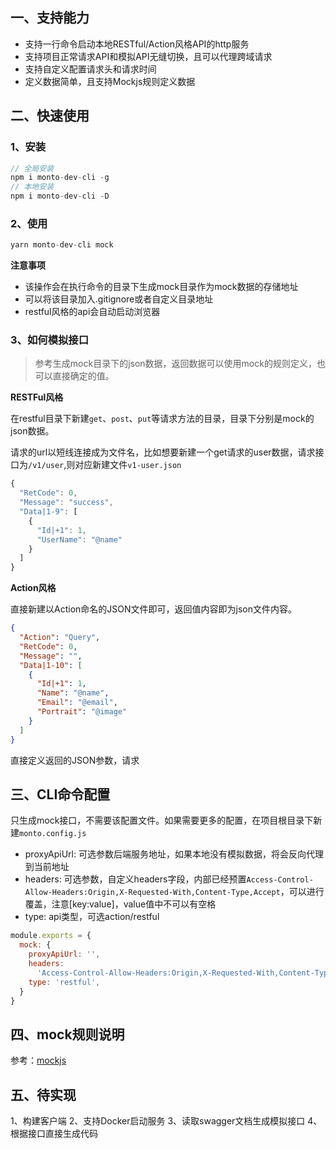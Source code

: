 ## 一、支持能力
- 支持一行命令启动本地RESTful/Action风格API的http服务
- 支持项目正常请求API和模拟API无缝切换，且可以代理跨域请求
- 支持自定义配置请求头和请求时间
- 定义数据简单，且支持Mockjs规则定义数据

## 二、快速使用

### 1、安装

```js
// 全局安装
npm i monto-dev-cli -g
// 本地安装
npm i monto-dev-cli -D
```
### 2、使用

```js
yarn monto-dev-cli mock
```

**注意事项**
- 该操作会在执行命令的目录下生成mock目录作为mock数据的存储地址
- 可以将该目录加入.gitignore或者自定义目录地址
- restful风格的api会自动启动浏览器

### 3、如何模拟接口

> 参考生成mock目录下的json数据，返回数据可以使用mock的规则定义，也可以直接确定的值。

**RESTFul风格**

在restful目录下新建`get`、`post`、`put`等请求方法的目录，目录下分别是mock的json数据。

请求的url以短线连接成为文件名，比如想要新建一个get请求的user数据，请求接口为`/v1/user`,则对应新建文件`v1-user.json`

```js
{
  "RetCode": 0,
  "Message": "success",
  "Data|1-9": [
    {
      "Id|+1": 1,
      "UserName": "@name"
    }
  ]
}
```

**Action风格**

直接新建以Action命名的JSON文件即可，返回值内容即为json文件内容。

```json
{
  "Action": "Query",
  "RetCode": 0,
  "Message": "",
  "Data|1-10": [
    {
      "Id|+1": 1,
      "Name": "@name",
      "Email": "@email",
      "Portrait": "@image"
    }
  ]
}
```

直接定义返回的JSON参数，请求

## 三、CLI命令配置

只生成mock接口，不需要该配置文件。如果需要更多的配置，在项目根目录下新建`monto.config.js`

- proxyApiUrl: 可选参数后端服务地址，如果本地没有模拟数据，将会反向代理到当前地址
- headers: 可选参数，自定义headers字段，内部已经预置`Access-Control-Allow-Headers:Origin,X-Requested-With,Content-Type,Accept`，可以进行覆盖，注意[key:value]，value值中不可以有空格
- type: api类型，可选action/restful

```js
module.exports = {
  mock: {
    proxyApiUrl: '',
    headers:
      'Access-Control-Allow-Headers:Origin,X-Requested-With,Content-Type,Accept,X-Accesstoken',
    type: 'restful',
  }
}
```

## 四、mock规则说明

参考：[mockjs](https://github.com/nuysoft/Mock/wiki/Getting-Started)

## 五、待实现

1、构建客户端
2、支持Docker启动服务
3、读取swagger文档生成模拟接口
4、根据接口直接生成代码